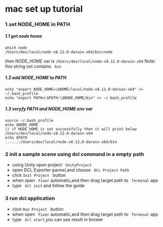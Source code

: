 # mac set up tutorial


### 1.set NODE_HOME in PATH
##### 1.1 get node home
```
which node
/Users/dev/local/node-v8.12.0-darwin-x64/bin/node
``` 
then NODE_HOME var is ``` /Users/dev/local/node-v8.12.0-darwin-x64 ```
Note: this string not contains ``` bin```

##### 1.2 add NODE_HOME to PATH
```
echo "export NODE_HOME=\$HOME/local/node-v8.12.0-darwin-x64" >> ~/.bash_profile
echo "export PATH=\$PATH:\$NODE_HOME/bin" >> ~/.bash_profile
```
##### 1.3 veryfy PATH and NODE_HOME env var
```
source ~/.bash_profile
echo $NODE_HOME
// if NODE_HOME is set successfully then it will print below
/Users/dev/local/node-v8.12.0-darwin-x64
echo $PATH
......:/Users/dev/local/node-v8.12.0-darwin-x64/bin
```

### 2 init a sample scene using dcl command in a empty path
- using Unity open project ``` UnityProject```
- open DCL Exporter pannel,and choose  ``` DCL Project Path```
- click ```Init Project ``` button
- when open ``` Finer``` automatic,and then drag target path to ``` Terminal``` app
- type ``` dcl init``` and follow the guide

### 3 run dcl application
- click ```Run Project ``` button
- when open ``` Finer``` automatic,and then drag target path to ``` Terminal``` app
- type ``` dcl start```,you can see result in brower
